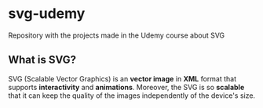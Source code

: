 # svg-udemy
Repository with the projects made in the Udemy course about SVG

## What is SVG?

SVG (Scalable Vector Graphics) is an **vector image** in **XML** format that supports **interactivity** and **animations**. Moreover, the SVG is so **scalable** that it can keep the quality of the images independently of the device's size.



